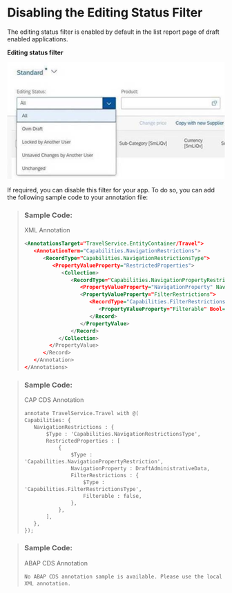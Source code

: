 <!-- loio8eb695ac473b4ab0a726e4021ce35cf4 -->

# Disabling the Editing Status Filter

The editing status filter is enabled by default in the list report page of draft enabled applications.

  
  
**Editing status filter**

![](images/Editing_Status_Filter_d6891a2.png "Editing status filter")

If required, you can disable this filter for your app. To do so, you can add the following sample code to your annotation file:

> ### Sample Code:  
> XML Annotation
> 
> ```xml
> <AnnotationsTarget="TravelService.EntityContainer/Travel">
>    <AnnotationTerm="Capabilities.NavigationRestrictions">
>       <RecordType="Capabilities.NavigationRestrictionsType">
>          <PropertyValueProperty="RestrictedProperties">
>             <Collection>
>                <RecordType="Capabilities.NavigationPropertyRestriction">
>                   <PropertyValueProperty="NavigationProperty" NavigationPropertyPath="DraftAdministrativeData"/>
>                   <PropertyValueProperty="FilterRestrictions">
>                      <RecordType="Capabilities.FilterRestrictionsType">
>                         <PropertyValueProperty="Filterable" Bool="false"/>
>                      </Record>
>                   </PropertyValue>
>                </Record>
>            </Collection>
>         </PropertyValue>
>       </Record>
>    </Annotation>
> </Annotations>
> ```

> ### Sample Code:  
> CAP CDS Annotation
> 
> ```
> annotate TravelService.Travel with @(
> Capabilities: {
>    NavigationRestrictions : {
>        $Type : 'Capabilities.NavigationRestrictionsType',
>        RestrictedProperties : [
>            {
>                $Type : 'Capabilities.NavigationPropertyRestriction',
>                NavigationProperty : DraftAdministrativeData,
>                FilterRestrictions : {
>                    $Type : 'Capabilities.FilterRestrictionsType',
>                    Filterable : false,
>                },
>            },
>        ],
>    },
> });
> ```

> ### Sample Code:  
> ABAP CDS Annotation
> 
> ```
> No ABAP CDS annotation sample is available. Please use the local XML annotation.
> ```

